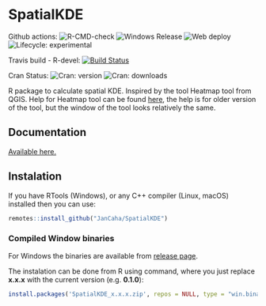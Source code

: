# SpatialKDE

<!-- badges: start -->
Github actions:
![R-CMD-check](https://github.com/JanCaha/SpatialKDE/workflows/R-CMD-check/badge.svg)
![Windows Release](https://github.com/JanCaha/SpatialKDE/workflows/Build%20Windows%20Binaries%20and%20Create%20Release/badge.svg)
![Web deploy](https://github.com/JanCaha/SpatialKDE/workflows/Pkgdown%20-%20build%20and%20deploy%20website/badge.svg)
![Lifecycle: experimental](https://https://img.shields.io/badge/Lifecycle-stable-green.svg)

Travis build - R-devel:
[![Build Status](https://travis-ci.org/JanCaha/SpatialKDE.svg?branch=master)](https://travis-ci.org/JanCaha/SpatialKDE)

Cran Status:
![Cran: version](https://www.r-pkg.org/badges/version/SpatialKDE)
![Cran: downloads](https://cranlogs.r-pkg.org/badges/grand-total/SpatialKDE)
<!-- badges: end -->

R package to calculate spatial KDE. Inspired by the tool Heatmap tool from QGIS. Help for Heatmap tool can be found [here](https://docs.qgis.org/2.18/en/docs/user_manual/plugins/plugins_heatmap.html), the help is for older version of the tool, but the window of the tool looks relatively the same. 

## Documentation

[Available here.](https://jancaha.github.io/SpatialKDE/)

## Instalation 

If you have RTools (Windows), or any C++ compiler (Linux, macOS) installed then you can use:

``` r
remotes::install_github("JanCaha/SpatialKDE")
```

### Compiled Window binaries

For Windows the binaries are available from [release page](https://github.com/JanCaha/SpatialKDE/releases/).

The instalation can be done from R using command, where you just replace __x.x.x__ with the current version (e.g. __0.1.0__):

``` r
install.packages('SpatialKDE_x.x.x.zip', repos = NULL, type = "win.binary")
```
